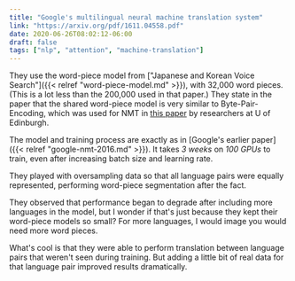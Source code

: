 ```yaml
---
title: "Google's multilingual neural machine translation system"
link: "https://arxiv.org/pdf/1611.04558.pdf"
date: 2020-06-26T08:02:12-06:00
draft: false
tags: ["nlp", "attention", "machine-translation"]
---
```


They use the word-piece model from ["Japanese and Korean Voice Search"]({{< relref "word-piece-model.md" >}}), with 32,000 word pieces. (This is a lot less than the 200,000 used in that paper.) They state in the paper that the shared word-piece model is very similar to Byte-Pair-Encoding, which was used for NMT in [this paper](https://www.aclweb.org/anthology/P16-1162.pdf) by researchers at U of Edinburgh.

The model and training process are exactly as in [Google's earlier paper]({{< relref "google-nmt-2016.md" >}}). It takes *3 weeks* on *100 GPUs* to train, even after increasing batch size and learning rate.

They played with oversampling data so that all language pairs were equally represented, performing word-piece segmentation after the fact.

They observed that performance began to degrade after including more languages in the model, but I wonder if that's just because they kept their word-piece models so small? For more languages, I would image you would need more word pieces.

What's cool is that they were able to perform translation between language pairs that weren't seen during training. But adding a little bit of real data for that language pair improved results dramatically.
